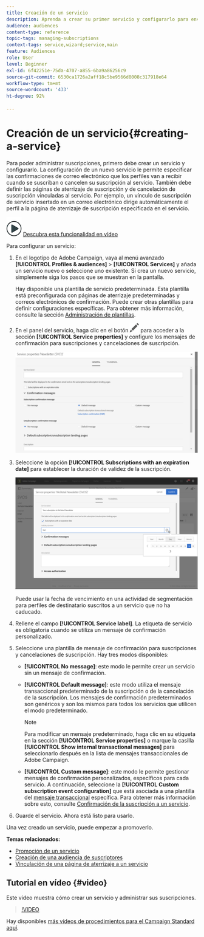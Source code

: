 ```yaml
---
title: Creación de un servicio
description: Aprenda a crear su primer servicio y configurarlo para enviar confirmaciones de correo electrónico a sus suscriptores.
audience: audiences
content-type: reference
topic-tags: managing-subscriptions
context-tags: service,wizard;service,main
feature: Audiences
role: User
level: Beginner
exl-id: 6f42251e-75da-4707-a855-6ba9a86256c9
source-git-commit: 6530ca1726a2aff18c5be9566d8008c317918e64
workflow-type: tm+mt
source-wordcount: '433'
ht-degree: 92%

---
```


# Creación de un servicio{#creating-a-service}

Para poder administrar suscripciones, primero debe crear un servicio y configurarlo. La configuración de un nuevo servicio le permite especificar las confirmaciones de correo electrónico que los perfiles van a recibir cuando se suscriban o cancelen su suscripción al servicio. También debe definir las páginas de aterrizaje de suscripción y de cancelación de suscripción vinculadas al servicio. Por ejemplo, un vínculo de suscripción de servicio insertado en un correo electrónico dirige automáticamente el perfil a la página de aterrizaje de suscripción especificada en el servicio.

![](assets/do-not-localize/how-to-video.png) [Descubra esta funcionalidad en vídeo](#video)

Para configurar un servicio:

1. En el logotipo de Adobe Campaign, vaya al menú avanzado **[!UICONTROL Profiles & audiences]** > **[!UICONTROL Services]** y añada un servicio nuevo o seleccione uno existente. Si crea un nuevo servicio, simplemente siga los pasos que se muestran en la pantalla.

   Hay disponible una plantilla de servicio predeterminada. Esta plantilla está preconfigurada con páginas de aterrizaje predeterminadas y correos electrónicos de confirmación. Puede crear otras plantillas para definir configuraciones específicas. Para obtener más información, consulte la sección [Administración de plantillas](../../start/using/marketing-activity-templates.md).

1. En el panel del servicio, haga clic en el botón ![](assets/edit_darkgrey-24px.png) para acceder a la sección **[!UICONTROL Service properties]** y configure los mensajes de confirmación para suscripciones y cancelaciones de suscripción.

   ![](assets/lp_service_parameters.png)

1. Seleccione la opción **[!UICONTROL Subscriptions with an expiration date]** para establecer la duración de validez de la suscripción.

   ![](assets/lp_service_expiration.png)

   Puede usar la fecha de vencimiento en una actividad de segmentación para perfiles de destinatario suscritos a un servicio que no ha caducado.

1. Rellene el campo **[!UICONTROL Service label]**. La etiqueta de servicio es obligatoria cuando se utiliza un mensaje de confirmación personalizado.

1. Seleccione una plantilla de mensaje de confirmación para suscripciones y cancelaciones de suscripción. Hay tres modos disponibles:

   * **[!UICONTROL No message]**: este modo le permite crear un servicio sin un mensaje de confirmación.
   * **[!UICONTROL Default message]**: este modo utiliza el mensaje transaccional predeterminado de la suscripción o de la cancelación de la suscripción. Los mensajes de confirmación predeterminados son genéricos y son los mismos para todos los servicios que utilicen el modo predeterminado.

     >[!NOTE]
     >
     >Para modificar un mensaje predeterminado, haga clic en su etiqueta en la sección **[!UICONTROL Service properties]** o marque la casilla **[!UICONTROL Show internal transactional messages]** para seleccionarlo después en la lista de mensajes transaccionales de Adobe Campaign.

   * **[!UICONTROL Custom message]**: este modo le permite gestionar mensajes de confirmación personalizados, específicos para cada servicio. A continuación, seleccione la **[!UICONTROL Custom subscription event configuration]** que está asociada a una plantilla del [mensaje transaccional](../../channels/using/getting-started-with-transactional-msg.md) específica. Para obtener más información sobre esto, consulte [Confirmación de la suscripción a un servicio](../../audiences/using/confirming-subscription-to-a-service.md).

1. Guarde el servicio. Ahora está listo para usarlo.

Una vez creado un servicio, puede empezar a promoverlo.

**Temas relacionados:**

* [Promoción de un servicio](../../audiences/using/promoting-a-service.md)
* [Creación de una audiencia de suscriptores](../../audiences/using/creating-audiences.md#creating-list-audiences)
* [Vinculación de una página de aterrizaje a un servicio](../../channels/using/configuring-landing-page.md#linking-a-landing-page-to-a-service)

## Tutorial en vídeo {#video}

Este vídeo muestra cómo crear un servicio y administrar sus suscripciones.

>[!VIDEO](https://video.tv.adobe.com/v/24673?quality=12)

Hay disponibles [más vídeos de procedimientos para el Campaign Standard aquí](https://experienceleague.adobe.com/docs/campaign-standard-learn/tutorials/overview.html?lang=es).
